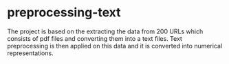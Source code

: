 # preprocessing-text
The project is based on the extracting the data from 200 URLs which consists of pdf files and converting them into a text files. Text preprocessing is then applied on this data and it is converted into numerical representations.
